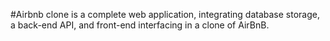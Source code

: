 #Airbnb clone is a complete web application, integrating database storage, a back-end API, and front-end interfacing in a clone of AirBnB.


